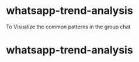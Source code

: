 # whatsapp-trend-analysis
To Visualize the common patterns in the group chat
# whatsapp-trend-analysis
